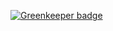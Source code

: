 
[![Greenkeeper badge](https://badges.greenkeeper.io/matchai/outdated-dependencies-test-repo.svg)](https://greenkeeper.io/)
